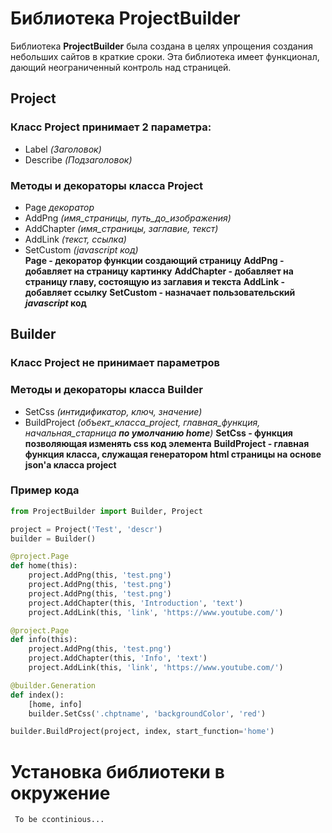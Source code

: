 # Библиотека ProjectBuilder
Библиотека **ProjectBuilder** была создана в целях упрощения создания небольших сайтов в краткие сроки. Эта библиотека имеет функционал, дающий неограниченный контроль над страницей.
## Project
### Класс **Project** принимает 2 параметра:
- Label *(Заголовок)*
- Describe *(Подзаголовок)*
### Методы и декораторы класса Project
- Page *декоратор*
- AddPng *(имя_страницы, путь_до_изображения)*
- AddChapter *(имя_страницы, заглавие, текст)*
- AddLink *(текст, ссылка)*
- SetCustom *(javascript код)* <br>
**Page - декоратор функции создающий страницу**
**AddPng - добавляет на страницу картинку**
**AddChapter - добавляет на страницу главу, состоящую из заглавия и текста**
**AddLink - добавляет ссылку**
**SetCustom - назначает пользовательский _javascript_ код**
## Builder
### Класс **Project** не принимает параметров
### Методы и декораторы класса Builder
- SetCss *(интидификатор, ключ, значение)*
- BuildProject *(объект_класса_project, главная_функция, начальная_старница **по умолчанию home**)*
**SetCss - функция позволяющая изменять css код элемента**
**BuildProject - главная функция класса, служащая генератором html страницы на основе json'а класса project**

### Пример кода
``` python
from ProjectBuilder import Builder, Project

project = Project('Test', 'descr')
builder = Builder()

@project.Page
def home(this):
    project.AddPng(this, 'test.png')
    project.AddPng(this, 'test.png')
    project.AddPng(this, 'test.png')
    project.AddChapter(this, 'Introduction', 'text')
    project.AddLink(this, 'link', 'https://www.youtube.com/')

@project.Page
def info(this):
    project.AddPng(this, 'test.png')
    project.AddChapter(this, 'Info', 'text')
    project.AddLink(this, 'link', 'https://www.youtube.com/')

@builder.Generation
def index():
    [home, info]
    builder.SetCss('.chptname', 'backgroundColor', 'red')

builder.BuildProject(project, index, start_function='home')
```
# Установка библиотеки в окружение
``` cmd
 To be ccontinious...
```
